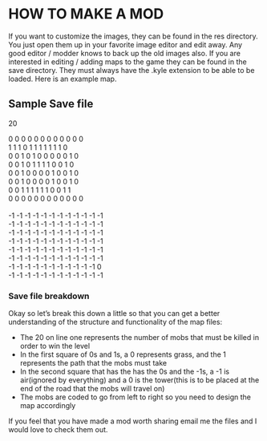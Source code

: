# HOW TO MAKE A MOD
If you want to customize the images, they can be found in the res directory. 
You just open them up in your favorite image editor and edit away. 
Any good editor / modder knows to back up the old images also. 
If you are interested in editing / adding maps to the game they can be found in the save directory. 
They must always have the .kyle extension to be able to be loaded. Here is an example map.

## Sample Save file
20

0  0  0  0  0  0  0  0  0  0  0  0<br>
1  1  1  0  1  1  1  1  1  1  1  0<br>
0  0  1  0  1  0  0  0  0  0  1  0<br>
0  0  1  0  1  1  1  1  0  0  1  0<br>
0  0  1  0  0  0  0  1  0  0  1  0<br>
0  0  1  0  0  0  0  1  0  0  1  0<br>
0  0  1  1  1  1  1  1  0  0  1  1<br>
0  0  0  0  0  0  0  0  0  0  0  0<br>
<br>
-1  -1  -1  -1  -1  -1  -1  -1  -1  -1  -1  -1<br>
-1  -1  -1  -1  -1  -1  -1  -1  -1  -1  -1  -1<br>
-1  -1  -1  -1  -1  -1  -1  -1  -1  -1  -1  -1<br>
-1  -1  -1  -1  -1  -1  -1  -1  -1  -1  -1  -1<br>
-1  -1  -1  -1  -1  -1  -1  -1  -1  -1  -1  -1<br>
-1  -1  -1  -1  -1  -1  -1  -1  -1  -1  -1  -1<br>
-1  -1  -1  -1  -1  -1  -1  -1  -1  -1  -1  0<br>
-1  -1  -1  -1  -1  -1  -1  -1  -1  -1  -1  -1<br>

### Save file breakdown
Okay so let’s break this down a little so that you can get a better understanding of the structure and functionality of the map files:

-	The 20 on line one represents the number of mobs that must be killed in order to win the level
-	In the first square of 0s and 1s, a 0 represents grass, and the 1 represents the path that the mobs must take
-	In the second square that has the has the 0s and the -1s, a -1 is air(ignored by everything) and a 0 is the tower(this is to be placed at the end of the road that the mobs will travel on)
-	The mobs are coded to go from left to right so you need to design the map accordingly


If you feel that you have made a mod worth sharing email me the files and I would love to check them out. 
